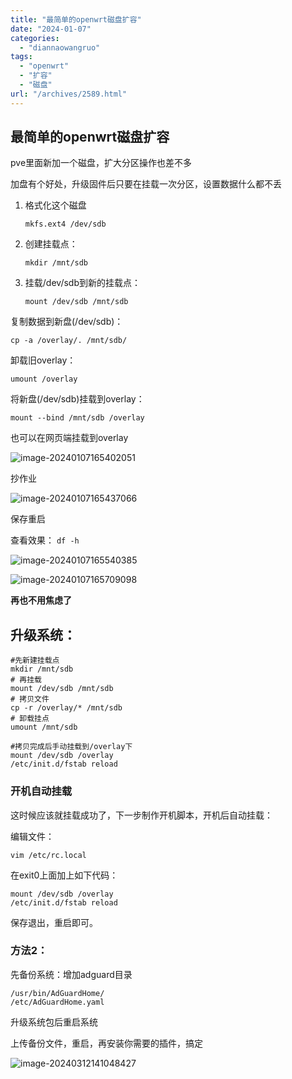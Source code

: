 ```yaml
---
title: "最简单的openwrt磁盘扩容"
date: "2024-01-07"
categories: 
  - "diannaowangruo"
tags: 
  - "openwrt"
  - "扩容"
  - "磁盘"
url: "/archives/2589.html"
---
```


## 最简单的openwrt磁盘扩容

pve里面新加一个磁盘，扩大分区操作也差不多

加盘有个好处，升级固件后只要在挂载一次分区，设置数据什么都不丢

1. 格式化这个磁盘
    
    ```
    mkfs.ext4 /dev/sdb
    ```
    
2. 创建挂载点：
    
    ```
    mkdir /mnt/sdb
    ```
    
3. 挂载/dev/sdb到新的挂载点：
    
    ```
    mount /dev/sdb /mnt/sdb
    ```
    

复制数据到新盘(/dev/sdb)：

```
cp -a /overlay/. /mnt/sdb/
```

卸载旧overlay：

```
umount /overlay
```

将新盘(/dev/sdb)挂载到overlay：

```
mount --bind /mnt/sdb /overlay
```

也可以在网页端挂载到overlay

![image-20240107165402051](https://img-cloud.zhoujie218.top/2024/03/12/65efe9a181990.webp)

抄作业

![image-20240107165437066](https://img-cloud.zhoujie218.top/2024/03/12/65efe9a1a35b7.webp)

保存重启

查看效果： `df -h`

![image-20240107165540385](https://img-cloud.zhoujie218.top/2024/01/07/659a67121bf50.webp)

![image-20240107165709098](https://img-cloud.zhoujie218.top/2024/03/12/65efe9a0a374d.webp)

**再也不用焦虑了**

## 升级系统：

```
#先新建挂载点
mkdir /mnt/sdb
# 再挂载
mount /dev/sdb /mnt/sdb
# 拷贝文件
cp -r /overlay/* /mnt/sdb
# 卸载挂点
umount /mnt/sdb

#拷贝完成后手动挂载到/overlay下
mount /dev/sdb /overlay
/etc/init.d/fstab reload
```

### 开机自动挂载

这时候应该就挂载成功了，下一步制作开机脚本，开机后自动挂载：

编辑文件：

```
vim /etc/rc.local
```

在exit0上面加上如下代码：

```
mount /dev/sdb /overlay
/etc/init.d/fstab reload
```

保存退出，重启即可。

### 方法2：

先备份系统：增加adguard目录

```
/usr/bin/AdGuardHome/
/etc/AdGuardHome.yaml
```

升级系统包后重启系统

上传备份文件，重启，再安装你需要的插件，搞定

![image-20240312141048427](https://img-cloud.zhoujie218.top/2024/03/12/65eff1ead9c58.webp)
